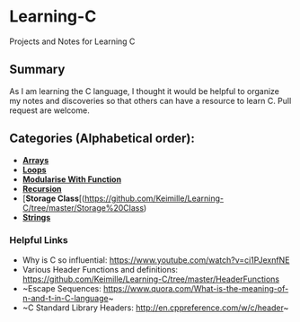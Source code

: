 # Learning-C
Projects and Notes for Learning C

## Summary
As I am learning the C language, I thought it would be helpful to organize my notes and discoveries so that others can have a resource to learn C. Pull request are welcome.

## Categories (Alphabetical order):
- [**Arrays**](https://github.com/Keimille/Learning-C/tree/master/Arrays)
- [**Loops**](https://github.com/Keimille/Learning-C/tree/master/Loops)
- [**Modularise With Function**](https://github.com/Keimille/Learning-C/tree/master/ModularisingWithFunction)
- [**Recursion**](https://github.com/Keimille/Learning-C/tree/master/Recursion)
- [**Storage Class**[(https://github.com/Keimille/Learning-C/tree/master/Storage%20Class)
- [**Strings**](https://github.com/Keimille/Learning-C/tree/master/Strings)

### Helpful Links
- Why is C so influential: https://www.youtube.com/watch?v=ci1PJexnfNE
- Various Header Functions and definitions: https://github.com/Keimille/Learning-C/tree/master/HeaderFunctions 
- ~Escape Sequences: https://www.quora.com/What-is-the-meaning-of-n-and-t-in-C-language~
- ~C Standard Library Headers: http://en.cppreference.com/w/c/header~
